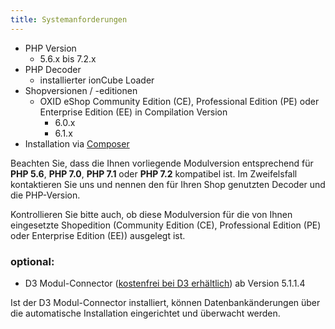 ```yaml
---
title: Systemanforderungen
---
```


* PHP Version
    * 5.6.x bis 7.2.x
* PHP Decoder
    * installierter ionCube Loader
* Shopversionen / -editionen
    * OXID eShop Community Edition (CE), Professional Edition (PE) oder Enterprise Edition (EE) in Compilation Version 
        * 6.0.x
        * 6.1.x
* Installation via [Composer](https://getcomposer.org)

Beachten Sie, dass die Ihnen vorliegende Modulversion entsprechend für **PHP 5.6**, **PHP 7.0**, **PHP 7.1** oder **PHP 7.2** kompatibel ist. Im Zweifelsfall kontaktieren Sie uns und nennen den für Ihren Shop genutzten Decoder und die PHP-Version.

Kontrollieren Sie bitte auch, ob diese Modulversion für die von Ihnen eingesetzte Shopedition (Community Edition (CE), Professional Edition (PE) oder Enterprise Edition (EE)) ausgelegt ist. 

### optional:
* D3 Modul-Connector ([kostenfrei bei D3 erhältlich](https://www.oxidmodule.com/connector/)) ab Version 5.1.1.4 

Ist der D3 Modul-Connector installiert, können Datenbankänderungen über die automatische Installation eingerichtet und überwacht werden.
